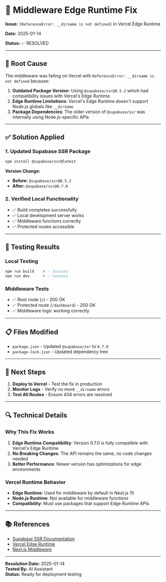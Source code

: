 # 🔧 Middleware Edge Runtime Fix

**Issue:** `[ReferenceError: __dirname is not defined]` in Vercel Edge Runtime

**Date:** 2025-01-14

**Status:** ✅ RESOLVED

---

## 🎯 Root Cause

The middleware was failing on Vercel with `ReferenceError: __dirname is not defined` because:

1. **Outdated Package Version**: Using `@supabase/ssr@0.5.2` which had compatibility issues with Vercel's Edge Runtime
2. **Edge Runtime Limitations**: Vercel's Edge Runtime doesn't support Node.js globals like `__dirname`
3. **Package Dependencies**: The older version of `@supabase/ssr` was internally using Node.js-specific APIs

---

## ✅ Solution Applied

### 1. Updated Supabase SSR Package

```bash
npm install @supabase/ssr@latest
```

**Version Change:**
- **Before:** `@supabase/ssr@0.5.2`
- **After:** `@supabase/ssr@0.7.0`

### 2. Verified Local Functionality

- ✅ Build completes successfully
- ✅ Local development server works
- ✅ Middleware functions correctly
- ✅ Protected routes accessible

---

## 🧪 Testing Results

### Local Testing
```bash
npm run build    # ✅ Success
npm run dev      # ✅ Success
```

### Middleware Tests
- ✅ Root route (`/`) - 200 OK
- ✅ Protected route (`/dashboard`) - 200 OK
- ✅ Middleware logic working correctly

---

## 📋 Files Modified

- `package.json` - Updated `@supabase/ssr` to `0.7.0`
- `package-lock.json` - Updated dependency tree

---

## 🚀 Next Steps

1. **Deploy to Vercel** - Test the fix in production
2. **Monitor Logs** - Verify no more `__dirname` errors
3. **Test All Routes** - Ensure 404 errors are resolved

---

## 🔍 Technical Details

### Why This Fix Works

1. **Edge Runtime Compatibility**: Version 0.7.0 is fully compatible with Vercel's Edge Runtime
2. **No Breaking Changes**: The API remains the same, no code changes needed
3. **Better Performance**: Newer version has optimizations for edge environments

### Vercel Runtime Behavior

- **Edge Runtime**: Used for middleware by default in Next.js 15
- **Node.js Runtime**: Not available for middleware functions
- **Compatibility**: Must use packages that support Edge Runtime APIs

---

## 📚 References

- [Supabase SSR Documentation](https://supabase.com/docs/guides/auth/server-side/nextjs)
- [Vercel Edge Runtime](https://vercel.com/docs/functions/edge-functions)
- [Next.js Middleware](https://nextjs.org/docs/app/building-your-application/routing/middleware)

---

**Resolution Date:** 2025-01-14  
**Tested By:** AI Assistant  
**Status:** Ready for deployment testing
